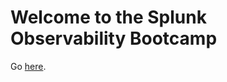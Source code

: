 # Welcome to the Splunk Observability Bootcamp

Go [here](https://ismaelkp2.github.io/sfx-tf-demo/v0.17/).
